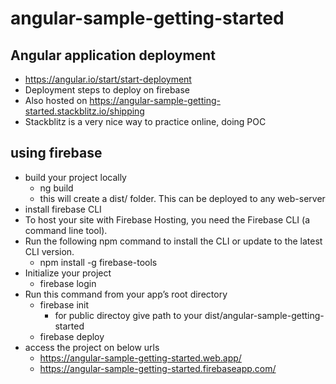 # angular-sample-getting-started
## Angular application deployment 
  - https://angular.io/start/start-deployment
  - Deployment steps to deploy on firebase
  - Also hosted on https://angular-sample-getting-started.stackblitz.io/shipping
  - Stackblitz is a very nice way to practice online, doing POC
  
## using firebase
  - build your project locally
    - ng build
    - this will create a dist/<project-name> folder. This can be deployed to any web-server
  - install firebase CLI
  - To host your site with Firebase Hosting, you need the Firebase CLI (a command line tool).
  - Run the following npm command to install the CLI or update to the latest CLI version.
    - npm install -g firebase-tools
  - Initialize your project
    - firebase login
  - Run this command from your app’s root directory
    - firebase init
      - for public directoy give path to your dist/angular-sample-getting-started
    - firebase deploy
   - access the project on below urls
        - https://angular-sample-getting-started.web.app/
        - https://angular-sample-getting-started.firebaseapp.com/
  
